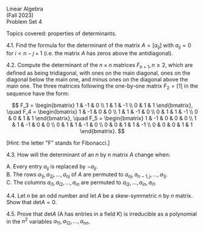 Linear Algebra  
(Fall 2023)  
Problem Set 4

Topics covered: properties of determinants.

4.1. Find the formula for the determinant of the matrix $A = [a_{ij}]$ with $a_{ij} = 0$ for $i < n - j + 1$ (i.e. the matrix $A$ has zeros above the antidiagonal).

4.2. Compute the determinant of the $n \times n$ matrices $F_{n+1}, n \geq 2$, which are defined as being tridiagonal, with ones on the main diagonal, ones on the diagonal below the main one, and minus ones on the diagonal above the main one. The three matrices following the one-by-one matrix $F_2 = [1]$ in the sequence have the form:

$$
F_3 = \begin{bmatrix}
1 & -1 & 0 \\
1 & 1 & -1 \\
0 & 1 & 1 
\end{bmatrix}, \quad
F_4 = \begin{bmatrix}
1 & -1 & 0 & 0 \\
1 & 1 & -1 & 0 \\
0 & 1 & 1 & -1 \\
0 & 0 & 1 & 1
\end{bmatrix}, \quad
F_5 = \begin{bmatrix}
1 & -1 & 0 & 0 & 0 \\
1 & 1 & -1 & 0 & 0 \\
0 & 1 & 1 & -1 & 0 \\
0 & 0 & 1 & 1 & -1 \\
0 & 0 & 0 & 1 & 1
\end{bmatrix}.
$$

[Hint: the letter "F" stands for Fibonacci.]

4.3. How will the determinant of an $n$ by $n$ matrix $A$ change when:

A. Every entry $a_{ij}$ is replaced by $-a_{ij}$.  
B. The rows $a_{1j}, a_{2j}, \ldots, a_{nj}$ of $A$ are permuted to $a_{nj}, a_{n-1,j}, \ldots, a_{1j}$.  
C. The columns $a_{i1}, a_{i2}, \ldots, a_{in}$ are permuted to $a_{i2}, \ldots, a_{in}, a_{i1}$.

4.4. Let $n$ be an odd number and let $A$ be a skew-symmetric $n$ by $n$ matrix. Show that $\text{det} A = 0$.

4.5. Prove that $\text{det} A$ (A has entries in a field $K$) is irreducible as a polynomial in the $n^2$ variables $a_{11}, a_{12}, \ldots, a_{nn}$.
